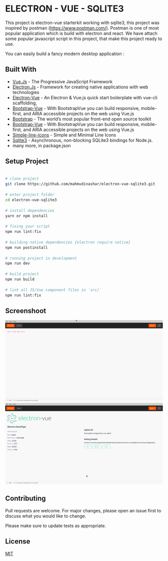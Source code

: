 # ELECTRON - VUE - SQLITE3
This project is electron-vue starterkit working with sqlite3, this project was inspired by postman (https://www.postman.com/). Postman is one of most popular application which is build with electron and react. We have attach some popular javascript script in this project, that make this project ready to use.

You can easily build a fancy modern desktop application :

## Built With
* [Vue.Js](https://vuejs.org/) - The Progressive JavaScript Framework 
* [Electron.Js](https://www.electronjs.org/) - Framework for creating native applications with web technologies
* [Electron-Vue](https://github.com/SimulatedGREG/electron-vue) - An Electron & Vue.js quick start boilerplate with vue-cli scaffolding,
* [Bootstrap-Vue](https://bootstrap-vue.org/) - With BootstrapVue you can build responsive, mobile-first, and ARIA accessible projects on the web using Vue.js
* [Bootstrap](https://getbootstrap.com/) - The world’s most popular front-end open source toolkit
* [Bootstrap-Vue](https://bootstrap-vue.org/) - With BootstrapVue you can build responsive, mobile-first, and ARIA accessible projects on the web using Vue.js
* [Simple-line-icons](https://simplelineicons.github.io/) -  Simple and Minimal Line Icons 
* [Sqlite3](https://www.npmjs.com/package/sqlite3) - Asynchronous, non-blocking SQLite3 bindings for Node.js.
* many more, in package.json

## Setup Project

``` bash

# clone project
git clone https://github.com/mahmudinashar/electron-vue-sqlite3.git

# enter project folder
cd electron-vue-sqlite3

# install dependencies
yarn or npm install

# fixing your script
npm run lint:fix

# building native dependencies {electron require native}
npm run postinstall

# running project in development
npm run dev

# build project
npm run build

# lint all JS/Vue component files in `src/`
npm run lint:fix

```
## Screenshoot
![image](https://github.com/mahmudinashar/electron-vue-sqlite3/blob/master/screenshot/image1.png)
![image](https://github.com/mahmudinashar/electron-vue-sqlite3/blob/master/screenshot/image2.png)

## Contributing
Pull requests are welcome. For major changes, please open an issue first to discuss what you would like to change.

Please make sure to update tests as appropriate.

## License
[MIT](https://choosealicense.com/licenses/mit/)

